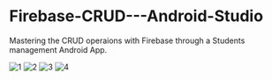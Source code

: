 # Firebase-CRUD---Android-Studio
Mastering the CRUD operaions with Firebase through a Students management Android App.


![1](https://github.com/user-attachments/assets/4e2261f8-d80a-49f1-8ecf-e3cbcff4b88e)
![2](https://github.com/user-attachments/assets/28a71e83-75bb-470e-b551-43d0b1f186dc)
![3](https://github.com/user-attachments/assets/cfac3d12-9251-4c7b-a7a5-49737efe2857)
![4](https://github.com/user-attachments/assets/f62c656e-6642-415b-b9fb-60284a821369)
